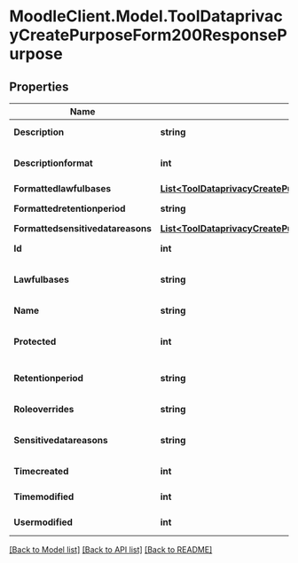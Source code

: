 # MoodleClient.Model.ToolDataprivacyCreatePurposeForm200ResponsePurpose

## Properties

Name | Type | Description | Notes
------------ | ------------- | ------------- | -------------
**Description** | **string** | The purpose description. | [default to ""]
**Descriptionformat** | **int** | description format (1 &#x3D; HTML, 0 &#x3D; MOODLE, 2 &#x3D; PLAIN, or 4 &#x3D; MARKDOWN) | [optional] [default to 1]
**Formattedlawfulbases** | [**List&lt;ToolDataprivacyCreatePurposeForm200ResponsePurposeFormattedlawfulbasesInner&gt;**](ToolDataprivacyCreatePurposeForm200ResponsePurposeFormattedlawfulbasesInner.md) |  | 
**Formattedretentionperiod** | **string** | formattedretentionperiod | [default to "null"]
**Formattedsensitivedatareasons** | [**List&lt;ToolDataprivacyCreatePurposeForm200ResponsePurposeFormattedlawfulbasesInner&gt;**](ToolDataprivacyCreatePurposeForm200ResponsePurposeFormattedlawfulbasesInner.md) |  | [optional] 
**Id** | **int** | id | [default to 0]
**Lawfulbases** | **string** | Comma-separated IDs matching records in tool_dataprivacy_lawfulbasis. | [default to "null"]
**Name** | **string** | The purpose name. | [default to "null"]
**Protected** | **int** | Data retention with higher precedent over user&#39;s request to be forgotten. | [default to 0]
**Retentionperiod** | **string** | Retention period. ISO_8601 durations format (as in DateInterval format). | [default to ""]
**Roleoverrides** | **string** | roleoverrides | [default to "null"]
**Sensitivedatareasons** | **string** | Comma-separated IDs matching records in tool_dataprivacy_sensitive | [default to ""]
**Timecreated** | **int** | timecreated | [default to 0]
**Timemodified** | **int** | timemodified | [default to 0]
**Usermodified** | **int** | usermodified | [default to 0]

[[Back to Model list]](../README.md#documentation-for-models) [[Back to API list]](../README.md#documentation-for-api-endpoints) [[Back to README]](../README.md)

